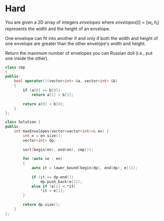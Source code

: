 # Hard

You are given a 2D array of integers $envelopes$ where $envelopes[i] = [w_i, h_i]$ represents the width and the height of an envelope.

One envelope can fit into another if and only if both the width and height of one envelope are greater than the other envelope's width and height.

Return the maximum number of envelopes you can Russian doll (i.e., put one inside the other).

```cpp
class cmp
{
public:
    bool operator()(vector<int> &a, vector<int> &b)
    {
        if (a[0] == b[0])
            return a[1] > b[1];
        
        return a[0] < b[0];
    }
};

class Solution {
public:
    int maxEnvelopes(vector<vector<int>>& en) {
        int n = en.size();
        vector<int> dp;
        
        sort(begin(en), end(en), cmp());
        
        for (auto &e : en)
        {
            auto it = lower_bound(begin(dp), end(dp), e[1]);
            
            if (it == dp.end())
                dp.push_back(e[1]);
            else if (e[1] < *it)
                *it = e[1];
        }
        
        return dp.size();
    }
};
```
